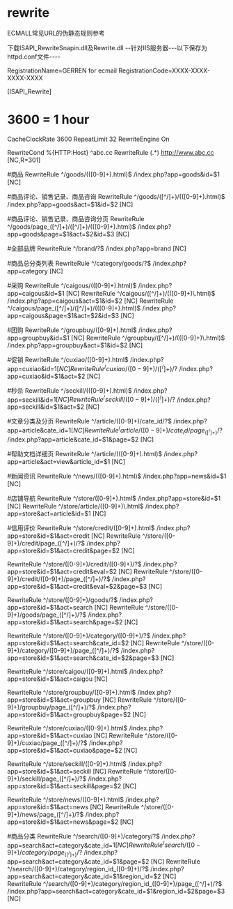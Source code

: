 # rewrite
ECMALL常见URL的伪静态规则参考

下载ISAPI_RewriteSnapin.dll及Rewrite.dll
--针对IIS服务器---以下保存为httpd.conf文件----

RegistrationName=GERREN for ecmail
RegistrationCode=XXXX-XXXX-XXXX-XXXX

[ISAPI_Rewrite]
# 3600 = 1 hour 
CacheClockRate 3600
RepeatLimit 32
RewriteEngine On

RewriteCond %{HTTP:Host} ^abc.cc
RewriteRule (.*) http://www.abc.cc [NC,R=301]

#商品
RewriteRule ^/goods/(([0-9]+)\.html)$ /index.php?app=goods&id=$1 [NC]
             
#商品评论、销售记录、商品咨询
RewriteRule ^/goods/([^/]+)/(([0-9]+)\.html)$ /index.php\?app=goods&act=$1&id=$2 [NC]
              
#商品评论、销售记录、商品咨询分页
RewriteRule ^/goods/page_([^/]+)/([^/]+)/(([0-9]+)\.html)$ /index\.php\?app=goods&page=$1&act=$2&id=$3 [NC]   
                     
#全部品牌
RewriteRule ^/brand/?$ /index.php\?app=brand [NC]

#商品总分类列表
RewriteRule ^/category/goods/?$ /index.php\?app=category [NC]

#采购
RewriteRule ^/caigous/(([0-9]+)\.html)$ /index.php?app=caigous&id=$1 [NC]
RewriteRule ^/caigous/([^/]+)/(([0-9]+)\.html)$ /index.php\?app=caigous&act=$1&id=$2 [NC]
RewriteRule ^/caigous/page_([^/]+)/([^/]+)/(([0-9]+)\.html)$ /index\.php\?app=caigous&page=$1&act=$2&id=$3 [NC]

#团购
RewriteRule ^/groupbuy/([0-9]+).html$ /index.php?app=groupbuy&id=$1 [NC]
RewriteRule ^/groupbuy/([^/]+)/(([0-9]+)\.html)$ /index.php\?app=groupbuy&act=$1&id=$2 [NC]


#促销
RewriteRule ^/cuxiao/([0-9]+).html$ /index.php?app=cuxiao&id=$1 [NC]
RewriteRule ^/cuxiao/([0-9]+)/([^/]+)/?$ /index.php\?app=cuxiao&id=$1&act=$2 [NC]


#秒杀
RewriteRule ^/seckill/(([0-9]+)\.html)$ /index.php?app=seckill&id=$1 [NC]
RewriteRule ^/seckill/([0-9]+)/([^/]+)/?$ /index.php\?app=seckill&id=$1&act=$2 [NC]
     
                        
#文章分类及分页
RewriteRule ^/article/([0-9]+)/cate_id/?$ /index.php\?app=article&cate_id=$1 [NC]
RewriteRule ^/article/([0-9]+)/cate_id/page_([^/]+)/?$ /index.php\?app=article&cate_id=$1&page=$2 [NC]

#帮助文档详细页
RewriteRule ^/article/(([0-9]+)\.html)$ /index.php?app=article&act=view&article_id=$1 [NC]

#新闻资讯
RewriteRule ^/news/(([0-9]+)\.html)$ /index.php?app=news&id=$1 [NC]

#店铺导航
RewriteRule ^/store/([0-9]+).html$ /index.php?app=store&id=$1 [NC]
RewriteRule ^/store/article/([0-9]+)\.html$ /index.php\?app=store&act=article&id=$1 [NC]

#信用评价
RewriteRule ^/store/credit/([0-9]+).html$ /index.php?app=store&id=$1&act=credit [NC]
RewriteRule ^/store/([0-9]+)/credit/page_([^/]+)/?$ /index.php\?app=store&id=$1&act=credit&page=$2 [NC]   

RewriteRule ^/store/([0-9]+)/credit/([0-9]+)/?$ /index.php\?app=store&id=$1&act=credit&eval=$2 [NC]
RewriteRule ^/store/([0-9]+)/credit/([0-9]+)/page_([^/]+)/?$ /index.php\?app=store&id=$1&act=credit&eval=$2&page=$3 [NC]

RewriteRule ^/store/([0-9]+)/goods/?$ /index.php\?app=store&id=$1&act=search [NC]
RewriteRule ^/store/([0-9]+)/goods/page_([^/]+)/?$ /index.php\?app=store&id=$1&act=search&page=$2 [NC]

RewriteRule ^/store/([0-9]+)/category/([0-9]+)/?$ /index.php\?app=store&id=$1&act=search&cate_id=$2 [NC]
RewriteRule ^/store/([0-9]+)/category/([0-9]+)/page_([^/]+)/?$ /index.php\?app=store&id=$1&act=search&cate_id=$2&page=$3 [NC]

RewriteRule ^/store/caigou/([0-9]+).html$ /index.php?app=store&id=$1&act=caigou [NC]

RewriteRule ^/store/groupbuy/([0-9]+).html$ /index.php?app=store&id=$1&act=groupbuy [NC]
RewriteRule ^/store/([0-9]+)/groupbuy/page_([^/]+)/?$ /index.php\?app=store&id=$1&act=groupbuy&page=$2 [NC]

RewriteRule ^/store/cuxiao/([0-9]+).html$ /index.php?app=store&id=$1&act=cuxiao [NC]
RewriteRule ^/store/([0-9]+)/cuxiao/page_([^/]+)/?$ /index.php\?app=store&id=$1&act=cuxiao&page=$2 [NC]

RewriteRule ^/store/seckill/([0-9]+).html$ /index.php?app=store&id=$1&act=seckill [NC]
RewriteRule ^/store/([0-9]+)/seckill/page_([^/]+)/?$ /index.php\?app=store&id=$1&act=seckill&page=$2 [NC]

RewriteRule ^/store/news/([0-9]+).html$ /index.php?app=store&id=$1&act=news [NC]
RewriteRule ^/store/([0-9]+)/news/page_([^/]+)/?$ /index.php\?app=store&id=$1&act=news&page=$2 [NC]

#商品分类
RewriteRule ^/search/([0-9]+)/category/?$ /index.php?app=search&act=category&cate_id=$1 [NC]
RewriteRule ^/search/([0-9]+)/category/page_([^/]+)/?$ /index.php?app=search&act=category&cate_id=$1&page=$2 [NC]
RewriteRule ^/search/([0-9]+)/category/region_id_([0-9]+)/?$ /index.php\?app=search&act=category&cate_id=$1&region_id=$2 [NC]  
RewriteRule ^/search/([0-9]+)/category/region_id_([0-9]+)/page_([^/]+)/?$ /index.php\?app=search&act=category&cate_id=$1&region_id=$2&page=$3 [NC]   
        
